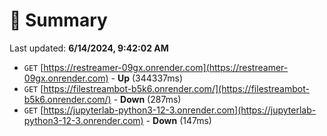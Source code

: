 # 📖 Summary
Last updated: **6/14/2024, 9:42:02 AM**

- `GET` [https://restreamer-09gx.onrender.com](https://restreamer-09gx.onrender.com) - **Up** (344337ms)
- `GET` [https://filestreambot-b5k6.onrender.com/](https://filestreambot-b5k6.onrender.com/) - **Down** (287ms)
- `GET` [https://jupyterlab-python3-12-3.onrender.com](https://jupyterlab-python3-12-3.onrender.com) - **Down** (147ms)
